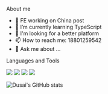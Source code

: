 <!--
**heartwarming/heartwarming** is a ✨ _special_ ✨ repository because its `README.md` (this file) appears on your GitHub profile.
- 😄 Pronouns: ...
- ⚡ Fun fact: ...
- 🤔 I’m looking for help with ...
-->

About me

- 🔭 FE working on China post
- 🌱 I’m currently learning TypeScript
- 👯 I'm looking for a better platform
- 📫 How to reach me: 18801259542
- 💬 Ask me about ...

Languages and Tools

![](https://img.shields.io/badge/JS-rgb(241,213,41))
![](https://img.shields.io/badge/TS-rgb(4,128,217))
![](https://img.shields.io/badge/Vue-rgb(0,193,128))
![](https://img.shields.io/badge/React-rgb(47,215,255))

![Dusai's GitHub stats](https://github-readme-stats.vercel.app/api?username=heartwarming&show_icons=true&theme=radical)
